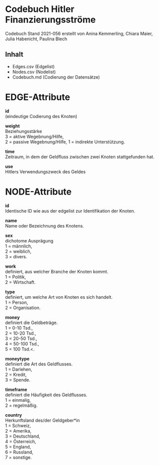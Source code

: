 # Codebuch Hitler Finanzierungsströme #
Codebuch Stand 2021-056
erstellt von Anina Kemmerling, Chiara Maier, Julia Habenicht, Paulina Blech

## Inhalt
- Edges.csv (Edgelist)
- Nodes.csv (Nodelist)
- Codebuch.md (Codierung der Datensätze)

# EDGE-Attribute

**id**  
(eindeutige Codierung des Knoten)   

**weight**   
Beziehungsstärke   
3 = aktive Wegebnung/Hilfe,  
2 = passive Wegebnung/Hilfe, 
1 = indirekte Unterstützung.

**time**  
Zeitraum, in dem der Geldfluss zwischen zwei Knoten stattgefunden hat.

**use**  
Hitlers Verwendungszweck des Geldes

# NODE-Attribute  
  
**id**  
Identische ID wie aus der edgelist zur Identifikation der Knoten. 

**name**  
Name oder Bezeichnung des Knotens.

**sex**    
dichotome Ausprägung  
1 = männlich,  
2 = weiblich,  
3 = divers.
  
**work**    
definiert, aus welcher Branche der Knoten kommt.  
1 = Politik,  
2 = Wirtschaft.

**type**   
definiert, um welche Art von Knoten es sich handelt.  
1 = Person,   
2 = Organisation.    

**money**    
definiert die Geldbeträge.  
1 = 0-10 Tsd.,  
2 = 10-20 Tsd.,  
3 = 20-50 Tsd.,  
4 = 50-100 Tsd.,  
5 = 100 Tsd.<.
  
**moneytype**  
definiert die Art des Geldflusses.  
1 = Darlehen,       
2 = Kredit,    
3 = Spende.    
  
**timeframe**    
definiert die Häufigkeit des Geldflusses.  
1 = einmalig,   
2 = regelmäßig.   

**country**  
Herkunftsland des/der Geldgeber*in  
1 = Schweiz,      
2 = Amerika,   
3 = Deutschland,    
4 = Österreich,  
5 = England,  
6 = Russland,  
7 = sonstige.

##
